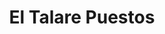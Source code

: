 ---
title: "El Talare Puestos"
url: /ciudad-autonoma-de-buenos-aires/el-talare-puestos/
shop: Autoteile
---